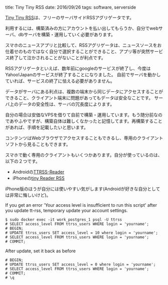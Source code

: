 title: Tiny Tiny RSS
date: 2016/09/26
tags: software, serverside

[Tiny Tiny RSS](https://tt-rss.org/gitlab/fox/tt-rss/wikis/home)は、フリーのサーバサイドRSSアグリゲータです。

利用するには、構築済みの方にアカウントを払い出してもらうか、自分でwebサーバ、dbサーバを構築・運用していく必要があります。

スマホのニュースアプリと比較して、RSSアグリゲータは、ニュースソースをお仕着せのものではなく自分で選択することができること、アプリ等が突然サービス終了して泣かされることがないことが利点です。

RSSアグリゲータといえば、数年前にgoogleのサービスが終了し、今度はYahoo!Japanのサービスが終了することになりました。
自前でサーバを動かしていれば、サービスの終了に怯える必要がありません。

データがサーバにある利点は、複数の端末から同じデータにアクセスすることができること、クライアント端末に問題があってもデータは安全なことです。
サーバ上のデータの安全性は、サーバの冗長度によります。

自分の場合は安価なVPSを借りて自前で構築・運用しています。もう随分前なのであやふやですが、構築自体は難しくなかったと記憶してます。再構築することがあれば、手順を記載したいと思います。

コンテンツはWebブラウザでアクセスすることもできるし、専用のクライアントソフトから見ることもできます。

スマホで動く専用のクライアントもいくつかあります。自分が使っているのは、以下の２つです。

- Androidの[TTRSS-Reader](https://play.google.com/store/apps/details?id=org.ttrssreader&hl=ja) 
- iPhoneの[tiny Reader RSS](https://itunes.apple.com/us/app/tiny-reader-rss/id689519762?mt=8)

iPhone版のほうが自分には使いやすい気がします(Androidが好きな自分としては非常に悔しいけど)。


If you get an error 'Your access level is insufficient to run this script' after you update tt-rss, temporary update your account settings.

```
$ sudo docker exec -it work_postgres_1 psql -U ttrss
# SELECT access_level FROM ttrss_users WHERE login = 'yourname';
# BEGIN;
# UPDATE ttrss_users SET access_level = 10 where login = 'yourname';
# SELECT access_level FROM ttrss_users WHERE login = 'yourname';
# COMMIT;
```

After update, set it back as before
```
# BEGIN;
# UPDATE ttrss_users SET access_level = 0 where login = 'yourname';
# SELECT access_level FROM ttrss_users WHERE login = 'yourname';
# COMMIT;
# \q
```



